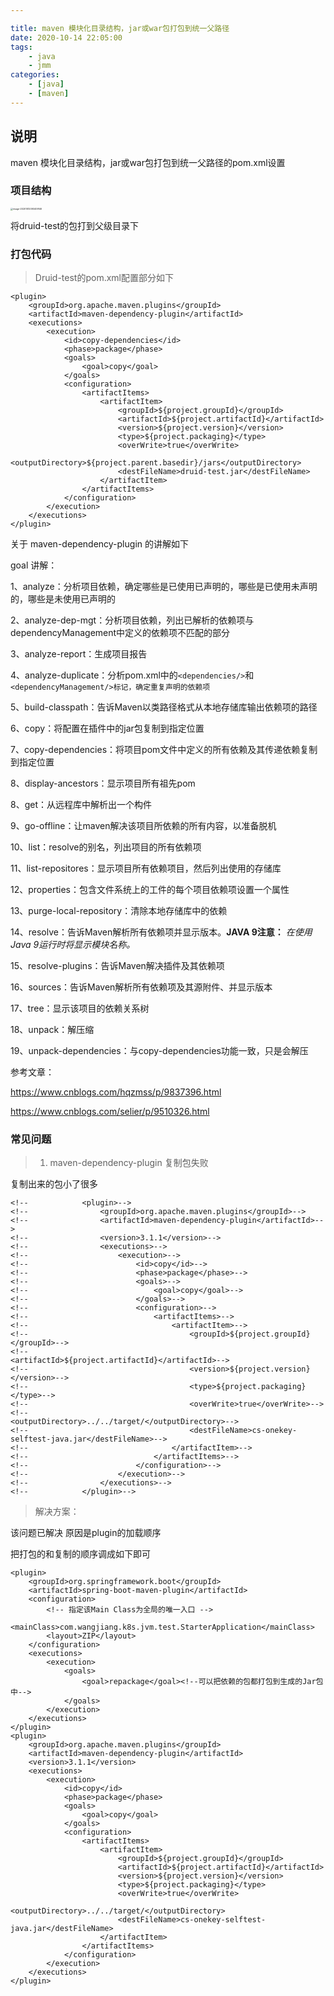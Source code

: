 ```yaml
---

title: maven 模块化目录结构，jar或war包打包到统一父路径
date: 2020-10-14 22:05:00
tags:
    - java
    - jmm
categories:
    - [java]
    - [maven]
---
```


## 说明

maven 模块化目录结构，jar或war包打包到统一父路径的pom.xml设置

 <!-- more -->

### 项目结构



<img src="./demo/image-20201012093409146.png" alt="image-20201012093409146" style="zoom:25%;" />

将druid-test的包打到父级目录下



### 打包代码



> Druid-test的pom.xml配置部分如下



```
<plugin>
    <groupId>org.apache.maven.plugins</groupId>
    <artifactId>maven-dependency-plugin</artifactId>
    <executions>
        <execution>
            <id>copy-dependencies</id>
            <phase>package</phase>
            <goals>
                <goal>copy</goal>
            </goals>
            <configuration>
                <artifactItems>
                    <artifactItem>
                        <groupId>${project.groupId}</groupId>
                        <artifactId>${project.artifactId}</artifactId>
                        <version>${project.version}</version>
                        <type>${project.packaging}</type>
                        <overWrite>true</overWrite>
                        <outputDirectory>${project.parent.basedir}/jars</outputDirectory>
                        <destFileName>druid-test.jar</destFileName>
                    </artifactItem>
                </artifactItems>
            </configuration>
        </execution>
    </executions>
</plugin>
```



关于 maven-dependency-plugin 的讲解如下

goal 讲解：

1、analyze：分析项目依赖，确定哪些是已使用已声明的，哪些是已使用未声明的，哪些是未使用已声明的

2、analyze-dep-mgt：分析项目依赖，列出已解析的依赖项与dependencyManagement中定义的依赖项不匹配的部分

3、analyze-report：生成项目报告

4、analyze-duplicate：分析pom.xml中的`<dependencies/>`和`<dependencyManagement/>标记，确定重复声明的依赖项`

5、build-classpath：告诉Maven以类路径格式从本地存储库输出依赖项的路径

6、copy：将配置在插件中的jar包复制到指定位置

7、copy-dependencies：将项目pom文件中定义的所有依赖及其传递依赖复制到指定位置

8、display-ancestors：显示项目所有祖先pom

8、get：从远程库中解析出一个构件

9、go-offline：让maven解决该项目所依赖的所有内容，以准备脱机

10、list：resolve的别名，列出项目的所有依赖项

11、list-repositores：显示项目所有依赖项目，然后列出使用的存储库

12、properties：包含文件系统上的工件的每个项目依赖项设置一个属性

13、purge-local-repository：清除本地存储库中的依赖

14、resolve：告诉Maven解析所有依赖项并显示版本。**JAVA 9注意：** *在使用Java 9运行时将显示模块名称。*

15、resolve-plugins：告诉Maven解决插件及其依赖项

16、sources：告诉Maven解析所有依赖项及其源附件、并显示版本

17、tree：显示该项目的依赖关系树

18、unpack：解压缩

19、unpack-dependencies：与copy-dependencies功能一致，只是会解压





参考文章：

 https://www.cnblogs.com/hqzmss/p/9837396.html

https://www.cnblogs.com/selier/p/9510326.html



### 常见问题

> 1.  maven-dependency-plugin 复制包失败

复制出来的包小了很多



```
<!--            <plugin>-->
<!--                <groupId>org.apache.maven.plugins</groupId>-->
<!--                <artifactId>maven-dependency-plugin</artifactId>-->
<!--                <version>3.1.1</version>-->
<!--                <executions>-->
<!--                    <execution>-->
<!--                        <id>copy</id>-->
<!--                        <phase>package</phase>-->
<!--                        <goals>-->
<!--                            <goal>copy</goal>-->
<!--                        </goals>-->
<!--                        <configuration>-->
<!--                            <artifactItems>-->
<!--                                <artifactItem>-->
<!--                                    <groupId>${project.groupId}</groupId>-->
<!--                                    <artifactId>${project.artifactId}</artifactId>-->
<!--                                    <version>${project.version}</version>-->
<!--                                    <type>${project.packaging}</type>-->
<!--                                    <overWrite>true</overWrite>-->
<!--                                    <outputDirectory>../../target/</outputDirectory>-->
<!--                                    <destFileName>cs-onekey-selftest-java.jar</destFileName>-->
<!--                                </artifactItem>-->
<!--                            </artifactItems>-->
<!--                        </configuration>-->
<!--                    </execution>-->
<!--                </executions>-->
<!--            </plugin>-->
```



> 解决方案：

该问题已解决  原因是plugin的加载顺序

把打包的和复制的顺序调成如下即可

```
<plugin>
    <groupId>org.springframework.boot</groupId>
    <artifactId>spring-boot-maven-plugin</artifactId>
    <configuration>
        <!-- 指定该Main Class为全局的唯一入口 -->
        <mainClass>com.wangjiang.k8s.jvm.test.StarterApplication</mainClass>
        <layout>ZIP</layout>
    </configuration>
    <executions>
        <execution>
            <goals>
                <goal>repackage</goal><!--可以把依赖的包都打包到生成的Jar包中-->
            </goals>
        </execution>
    </executions>
</plugin>
<plugin>
    <groupId>org.apache.maven.plugins</groupId>
    <artifactId>maven-dependency-plugin</artifactId>
    <version>3.1.1</version>
    <executions>
        <execution>
            <id>copy</id>
            <phase>package</phase>
            <goals>
                <goal>copy</goal>
            </goals>
            <configuration>
                <artifactItems>
                    <artifactItem>
                        <groupId>${project.groupId}</groupId>
                        <artifactId>${project.artifactId}</artifactId>
                        <version>${project.version}</version>
                        <type>${project.packaging}</type>
                        <overWrite>true</overWrite>
                        <outputDirectory>../../target/</outputDirectory>
                        <destFileName>cs-onekey-selftest-java.jar</destFileName>
                    </artifactItem>
                </artifactItems>
            </configuration>
        </execution>
    </executions>
</plugin>
```




